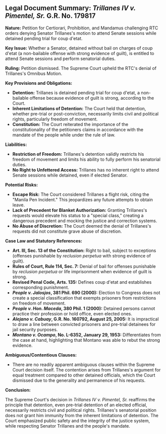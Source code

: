 ## Legal Document Summary: *Trillanes IV v. Pimentel, Sr.* G.R. No. 179817

**Nature:** Petition for Certiorari, Prohibition, and Mandamus challenging RTC orders denying Senator Trillanes's motion to attend Senate sessions while detained pending trial for coup d'etat.

**Key Issue:** Whether a Senator, detained without bail on charges of coup d'etat (a non-bailable offense with strong evidence of guilt), is entitled to attend Senate sessions and perform senatorial duties.

**Ruling:** Petition dismissed. The Supreme Court upheld the RTC's denial of Trillanes's Omnibus Motion.

**Key Provisions and Obligations:**

*   **Detention:** Trillanes is detained pending trial for coup d'etat, a non-bailable offense because evidence of guilt is strong, according to the Court.
*   **Inherent Limitations of Detention:** The Court held that detention, whether pre-trial or post-conviction, necessarily limits civil and political rights, particularly freedom of movement.
*   **Constitution:** The Court reiterated the importance of the constitutionality of the petitioners claims in accordance with the mandate of the people while under the rule of law.

**Liabilities:**

*   **Restriction of Freedom:** Trillanes's detention validly restricts his freedom of movement and limits his ability to fully perform his senatorial duties.
*   **No Right to Unfettered Access:** Trillanes has no inherent right to attend Senate sessions while detained, even if elected Senator.

**Potential Risks:**

*   **Escape Risk:** The Court considered Trillanes a flight risk, citing the "Manila Pen Incident." This jeopardizes any future attempts to obtain leave.
*   **Lack of Precedent for Blanket Authorization:** Granting Trillanes's requests would elevate his status to a "special class," creating a dangerous precedent and mocking the justice and correction systems.
*   **No Abuse of Discretion:** The Court deemed the denial of Trillanes's requests did not constitute grave abuse of discretion.

**Case Law and Statutory References:**

*   **Art. III, Sec. 13 of the Constitution:** Right to bail, subject to exceptions (offenses punishable by *reclusion perpetua* with strong evidence of guilt).
*   **Rules of Court, Rule 114, Sec. 7:** Denial of bail for offenses punishable by *reclusion perpetua* or life imprisonment when evidence of guilt is strong.
*   **Revised Penal Code, Arts. 135:** Defines coup d'etat and establishes corresponding punishment.
*   ***People v. Jalosjos*, 381 Phil. 690 (2000):** Election to Congress does not create a special classification that exempts prisoners from restrictions on freedom of movement.
*   ***People v. Hon. Maceda*, 380 Phil. 1 (2000):** Detained persons cannot practice their profession or hold office, even elected ones.
*   ***Alejano v. Cabuay*, G.R. No. 160792, August 25, 2005:** It is impractical to draw a line between convicted prisoners and pre-trial detainees for jail security purposes.
*   ***Montano v. Ocampo*, No. L-6352, January 29, 1953:** Differentiates from the case at hand, highlighting that Montano was able to rebut the strong evidence.

**Ambiguous/Contentious Clauses:**

*   There are no readily apparent ambiguous clauses within the Supreme Court decision itself. The contention arises from Trillanes's argument for equal treatment compared to other detained officials, which the Court dismissed due to the generality and permanence of his requests.

**Conclusion:**

The Supreme Court's decision in *Trillanes IV v. Pimentel, Sr.* reaffirms the principle that detention, even pre-trial detention of an elected official, necessarily restricts civil and political rights. Trillanes's senatorial position does not grant him immunity from the inherent limitations of detention. The Court emphasized public safety and the integrity of the justice system, while respecting Senator Trillanes and the people's mandate.
